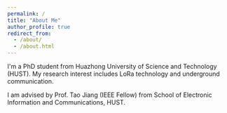 ```yaml
---
permalink: /
title: "About Me"
author_profile: true
redirect_from: 
  - /about/
  - /about.html
---
```

I'm a PhD student from Huazhong University of Science and Technology (HUST). My research interest includes LoRa technology and underground communication.

I am advised by Prof. Tao Jiang (IEEE Fellow) from School of Electronic Information and Communications, HUST. 
